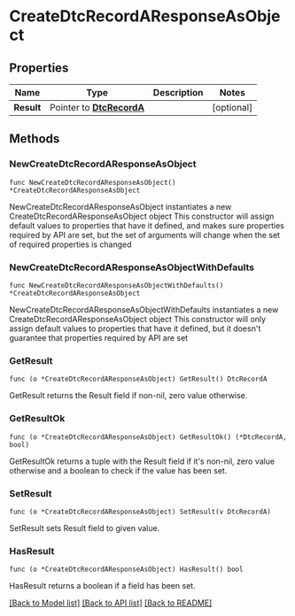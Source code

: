 # CreateDtcRecordAResponseAsObject

## Properties

Name | Type | Description | Notes
------------ | ------------- | ------------- | -------------
**Result** | Pointer to [**DtcRecordA**](DtcRecordA.md) |  | [optional] 

## Methods

### NewCreateDtcRecordAResponseAsObject

`func NewCreateDtcRecordAResponseAsObject() *CreateDtcRecordAResponseAsObject`

NewCreateDtcRecordAResponseAsObject instantiates a new CreateDtcRecordAResponseAsObject object
This constructor will assign default values to properties that have it defined,
and makes sure properties required by API are set, but the set of arguments
will change when the set of required properties is changed

### NewCreateDtcRecordAResponseAsObjectWithDefaults

`func NewCreateDtcRecordAResponseAsObjectWithDefaults() *CreateDtcRecordAResponseAsObject`

NewCreateDtcRecordAResponseAsObjectWithDefaults instantiates a new CreateDtcRecordAResponseAsObject object
This constructor will only assign default values to properties that have it defined,
but it doesn't guarantee that properties required by API are set

### GetResult

`func (o *CreateDtcRecordAResponseAsObject) GetResult() DtcRecordA`

GetResult returns the Result field if non-nil, zero value otherwise.

### GetResultOk

`func (o *CreateDtcRecordAResponseAsObject) GetResultOk() (*DtcRecordA, bool)`

GetResultOk returns a tuple with the Result field if it's non-nil, zero value otherwise
and a boolean to check if the value has been set.

### SetResult

`func (o *CreateDtcRecordAResponseAsObject) SetResult(v DtcRecordA)`

SetResult sets Result field to given value.

### HasResult

`func (o *CreateDtcRecordAResponseAsObject) HasResult() bool`

HasResult returns a boolean if a field has been set.


[[Back to Model list]](../README.md#documentation-for-models) [[Back to API list]](../README.md#documentation-for-api-endpoints) [[Back to README]](../README.md)


